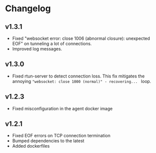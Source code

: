 # Changelog

## v1.3.1

- Fixed "websocket error: close 1006 (abnormal closure): unexpected EOF" on
  tunneling a lot of connections.
- Improved log messages.

## v1.3.0

- Fixed rtun-server to detect connection loss. This fix mitigates the annoying
  `"websocket: close 1000 (normal)" - recovering... ` loop.

## v1.2.3

- Fixed misconfiguration in the agent docker image

## v1.2.1

- Fixed EOF errors on TCP connection termination
- Bumped dependencies to the latest
- Added dockerfiles
